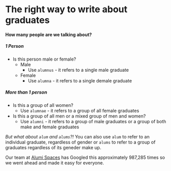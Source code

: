 # The right way to write about graduates

#### How many people are we talking about?

##### 1 Person
* Is this person male or female?
     * Male
          * Use `alumnus` - it refers to a single male graduate
     * Female 
          * Use `alumna` - it refers to a single demale graduate

##### More than 1 person
* Is this a group of all women?
     * Use `alumnae` - it refers to a group of all female graduates
* Is this a group of all men or a mixed group of men and women?
     * Use `alumni` - it refers to a group of male graduates or a group of both make and female graduates
   

*But what about `alum` and `alums`?!*
You can also use `alum` to refer to an individual graduate, regardless of gender or `alums` to refer to a group of graduates regardless of its geneder make up.
 
 
Our team at <a href="http://alumnispaces.com">Alumi Spaces</a> has Googled this approximately 987,285 times so we went ahead and made it easy for everyone.
